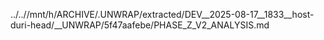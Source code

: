 ../..//mnt/h/ARCHIVE/.UNWRAP/extracted/DEV__2025-08-17__1833__host-duri-head/__UNWRAP/5f47aafebe/PHASE_Z_V2_ANALYSIS.md
